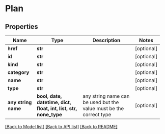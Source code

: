 # Plan


## Properties
Name | Type | Description | Notes
------------ | ------------- | ------------- | -------------
**href** | **str** |  | [optional] 
**id** | **str** |  | [optional] 
**kind** | **str** |  | [optional] 
**category** | **str** |  | [optional] 
**name** | **str** |  | [optional] 
**type** | **str** |  | [optional] 
**any string name** | **bool, date, datetime, dict, float, int, list, str, none_type** | any string name can be used but the value must be the correct type | [optional]

[[Back to Model list]](../README.md#documentation-for-models) [[Back to API list]](../README.md#documentation-for-api-endpoints) [[Back to README]](../README.md)


